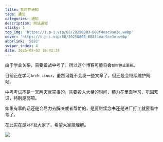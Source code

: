 ```yaml
---
title: 暂时性通知
tags: 通知
categories: 通知
description: 网站通知
sticky: 1
top_img: 'https://i.p-i.vip/68/20250803-688f4eac9ae3e.webp'
cover: 'https://i.p-i.vip/68/20250803-688f4eac9ae3e.webp'
abbrlink: '5692'
swiper_index: 4
date: 2025-08-03 19:43:34
---
```


由于学业关系，需要备战中考了，所以这个博客可能将会`暂时停止更新`。

目前正在学习`Arch Linux`，虽然可能不会发一些文章了，但还是会继续维护网站。

中考考试不是一天两天就完事的，需要投入大量的时间、精力在里面学习、巩固知识，特别是弱项。

如果有事的话还是会尽力去解决或者帮忙的，是要继续念书还是进厂打工就要看中考了。

在此实在是`对不起`大家了，希望大家能理解。

![](https://i.p-i.vip/68/20250803-688f4eac9ae3e.webp)